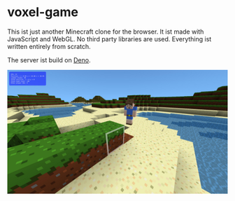 # voxel-game

This ist just another Minecraft clone for the browser. It ist made with JavaScript and WebGL.
No third party libraries are used. Everything ist written entirely from scratch.

The server ist build on [Deno](https://deno.land/).

![Latest screenshot](./screenshots/2020-04-07.jpg)
